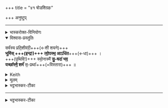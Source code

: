 +++
title = "४१ षोडशिग्रहः"

+++
अनुष्टुप्

_______
<details><summary>भास्करोक्त-विनियोगः</summary>

1अतः परं षोडशिग्रहणमन्त्राः पूर्वैस्सह विकल्प्यन्ते । तत्र प्रथमा - सर्वस्येत्यनुष्टुप् ॥ 
</details>

<details open><summary>विश्वास-प्रस्तुतिः</summary>

सर्व॑स्य प्रति॒शीव॑री॒+++(←शी शयने)+++  
**भूमि॑स् +++(इन्द्र!)+++ त्वो॒पस्थ॒ आऽधि॑त**+++(←धा)+++ ।  
+++(पृथिवि!)+++ स्यो॒नास्मै॑ **सु॒-षदा॑ भव॒**  
**यच्छा᳚स्मै॒ शर्म॑** स॒-प्रथाः᳚+++(=विस्तारा)+++ ॥
</details>

<details><summary>Keith</summary>

Earth, covering all,  
Hath placed thee in her lap;  
Be gentle and rest kindly on him  
Grant him protection, extending wide.
</details>


<details><summary>मूलम्</summary>

सर्व॑स्य प्रति॒शीव॑री॒ भूमि॑स्त्वो॒पस्थ॒ आऽधि॑त ।  
स्यो॒नास्मै॑ सु॒षदा॑ भव॒ यच्छा᳚स्मै॒ शर्म॑ स॒प्रथाः᳚ ॥
</details>

<details><summary>भट्टभास्कर-टीका</summary>

**सर्वस्य** भूतजातस्य **प्रतिशविरी** प्रत्येकं सुखेन शयनाधिकरणभूता । शेतेरौणादिके क्वरच्युत्तरपदाद्युदात्तत्वम् ।  
यद्वा - शयानस्य सर्वभूतजातस्य प्रतिशयनं प्रतिमुखं शयनं बालस्य जननीव करोतीति प्रतिशीवरी । 'अन्येभ्योपि दृश्यते' इति क्वनिप्, 'वनोरच' इति ङीब्रेफौ । 

हे इन्द्र इर्दृशी **भूमिस् त्वामुपस्थे आधित** आदधातु स्थापयतु । हे भूमे या त्वमसि **अस्मै** इन्द्राय यजमानाय वा **स्योना** सुखा **सुषदा** सुखासनभूता च भव ।

किञ्च - अस्मै **शर्म** शरणं सुखं वा यच्छ देहि । **सप्रथाः** सर्वत्र प्रथिता विस्तीर्णा । छान्दसस्सवर्स्य सभावः । प्रथया सहितेति वा । बहुव्रीहौ 'परादिश्छन्दसि बहुलम्' इत्युत्तरपदाद्युदात्तत्वम् ॥
</details>



_______
<div class="js_include" url="taittirIyam/saMhitA/yajuH/sarva-prastutiH/1/4_somAbhiShavAdi/38_ShoDashigrahaH/upayAma-gRhItaH.md"  newLevelForH1="5" includeTitle="false"> </div>  


<details><summary>भट्टभास्कर-टीका</summary>

2-3ग्रहणसादने उक्ते ॥
</details>
